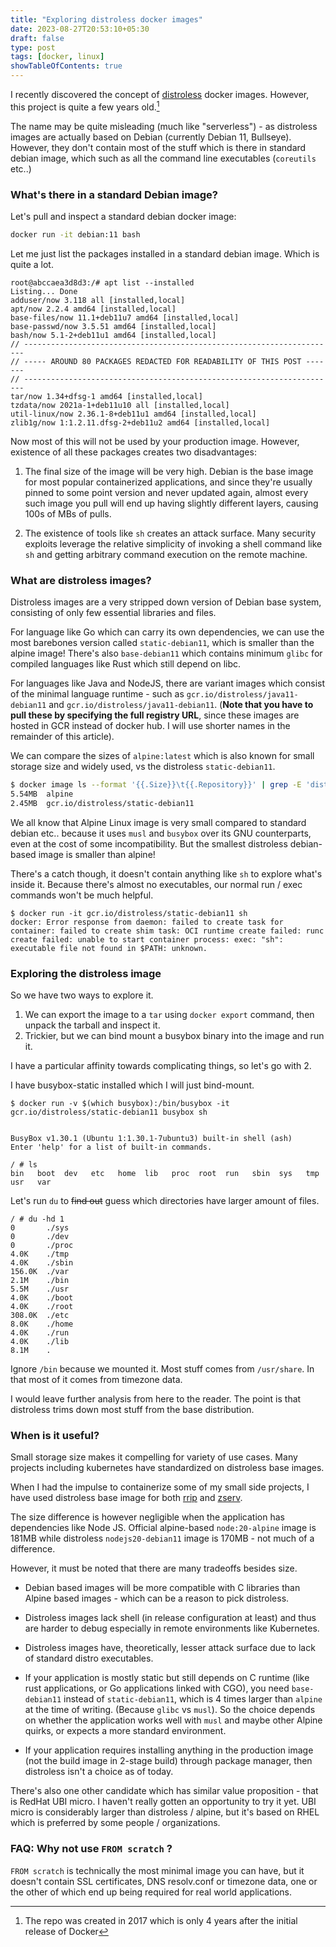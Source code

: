 ```yaml
---
title: "Exploring distroless docker images"
date: 2023-08-27T20:53:10+05:30
draft: false
type: post
tags: [docker, linux]
showTableOfContents: true
---
```


I recently discovered the concept of [distroless](https://github.com/GoogleContainerTools/distroless) docker images. However, this project is quite a few years old.[^old]

The name may be quite misleading (much like "serverless") - as distroless images are actually based on Debian (currently Debian 11, Bullseye). However, they don't contain most of the stuff which is there in standard debian image, which such as all the command line executables (`coreutils` etc..)

### What's there in a standard Debian image?

Let's pull and inspect a standard debian docker image:

```bash
docker run -it debian:11 bash
```

Let me just list the packages installed in a standard debian image. Which is quite a lot.

```
root@abccaea3d8d3:/# apt list --installed
Listing... Done
adduser/now 3.118 all [installed,local]
apt/now 2.2.4 amd64 [installed,local]
base-files/now 11.1+deb11u7 amd64 [installed,local]
base-passwd/now 3.5.51 amd64 [installed,local]
bash/now 5.1-2+deb11u1 amd64 [installed,local]
// ----------------------------------------------------------------------
// ----- AROUND 80 PACKAGES REDACTED FOR READABILITY OF THIS POST -------
// ----------------------------------------------------------------------
tar/now 1.34+dfsg-1 amd64 [installed,local]
tzdata/now 2021a-1+deb11u10 all [installed,local]
util-linux/now 2.36.1-8+deb11u1 amd64 [installed,local]
zlib1g/now 1:1.2.11.dfsg-2+deb11u2 amd64 [installed,local]
```

Now most of this will not be used by your production image. However, existence of all these packages creates two disadvantages:

1. The final size of the image will be very high. Debian is the base image for most popular containerized applications, and since they're usually pinned to some point version and never updated again, almost every such image you pull will end up having slightly different layers, causing 100s of MBs of pulls. 

2. The existence of tools like `sh` creates an attack surface. Many security exploits leverage the relative simplicity of invoking a shell command like `sh` and getting arbitrary command execution on the remote machine.

### What are distroless images?

Distroless images are a very stripped down version of Debian base system, consisting of only few essential libraries and files.

For language like Go which can carry its own dependencies, we can use the most barebones version called `static-debian11`, which is smaller than the alpine image! There's also `base-debian11` which contains minimum `glibc` for compiled languages like Rust which still depend on libc.

For languages like Java and NodeJS, there are variant images which consist of the minimal language runtime - such as `gcr.io/distroless/java11-debian11` and `gcr.io/distroless/java11-debian11`. (__Note that you have to pull these by specifying the full registry URL__, since these images are hosted in GCR instead of docker hub. I will use shorter names in the remainder of this article).

We can compare the sizes of `alpine:latest` which is also known for small storage size and widely used, vs the distroless `static-debian11`.

```bash
$ docker image ls --format '{{.Size}}\t{{.Repository}}' | grep -E 'distroless|alpine'
5.54MB  alpine
2.45MB  gcr.io/distroless/static-debian11
```

We all know that Alpine Linux image is very small compared to standard debian etc.. because it uses `musl` and `busybox` over its GNU counterparts, even at the cost of some incompatibility. But the smallest distroless debian-based image is smaller than alpine!

There's a catch though, it doesn't contain anything like `sh` to explore what's inside it. Because there's almost no executables, our normal run / exec commands won't be much helpful.

```
$ docker run -it gcr.io/distroless/static-debian11 sh
docker: Error response from daemon: failed to create task for container: failed to create shim task: OCI runtime create failed: runc create failed: unable to start container process: exec: "sh": executable file not found in $PATH: unknown.
```

### Exploring the distroless image

So we have two ways to explore it.

1. We can export the image to a `tar` using `docker export` command, then unpack the tarball and inspect it.
2. Trickier, but we can bind mount a busybox binary into the image and run it.

I have a particular affinity towards complicating things, so let's go with 2.

I have busybox-static installed which I will just bind-mount.

```
$ docker run -v $(which busybox):/bin/busybox -it gcr.io/distroless/static-debian11 busybox sh


BusyBox v1.30.1 (Ubuntu 1:1.30.1-7ubuntu3) built-in shell (ash)
Enter 'help' for a list of built-in commands.

/ # ls
bin   boot  dev   etc   home  lib   proc  root  run   sbin  sys   tmp   usr   var
```

Let's run `du` to ~~find out~~ guess which directories have larger amount of files.

```
/ # du -hd 1
0       ./sys
0       ./dev
0       ./proc
4.0K    ./tmp
4.0K    ./sbin
156.0K  ./var
2.1M    ./bin
5.5M    ./usr
4.0K    ./boot
4.0K    ./root
308.0K  ./etc
8.0K    ./home
4.0K    ./run
4.0K    ./lib
8.1M    .
```

Ignore `/bin` because we mounted it. Most stuff comes from `/usr/share`. In that most of it comes from timezone data.

I would leave further analysis from here to the reader. The point is that distroless trims down most stuff from the base distribution.

### When is it useful?
Small storage size makes it compelling for variety of use cases. Many projects including kubernetes have standardized on distroless base images.

When I had the impulse to containerize some of my small side projects, I have used distroless base image for both [rrip](https://github.com/mahesh-hegde/rrip) and [zserv](https://github.com/mahesh-hegde/zserv). 

The size difference is however negligible when the application has dependencies like Node JS. Official alpine-based `node:20-alpine` image is 181MB while distroless `nodejs20-debian11` image is 170MB - not much of a difference.

However, it must be noted that there are many tradeoffs besides size.

* Debian based images will be more compatible with C libraries than Alpine based images - which can be a reason to pick distroless.

* Distroless images lack shell (in release configuration at least) and thus are harder to debug especially in remote environments like Kubernetes.

* Distroless images have, theoretically, lesser attack surface due to lack of standard distro executables.

* If your application is mostly static but still depends on C runtime (like rust applications, or Go applications linked with CGO), you need `base-debian11` instead of `static-debian11`, which is 4 times larger than `alpine` at the time of writing. (Because `glibc` vs `musl`). So the choice depends on whether the application works well with `musl` and maybe other Alpine quirks, or expects a more standard environment.

* If your application requires installing anything in the production image (not the build image in 2-stage build) through package manager, then distroless isn't a choice as of today.

There's also one other candidate which has similar value proposition - that is RedHat UBI micro. I haven't really gotten an opportunity to try it yet. UBI micro is considerably larger than distroless / alpine, but it's based on RHEL which is preferred by some people / organizations.

### FAQ: Why not use `FROM scratch` ?
`FROM scratch` is technically the most minimal image you can have, but it doesn't contain SSL certificates, DNS resolv.conf or timezone data, one or the other of which end up being required for real world applications.

[^old]: The repo was created in 2017 which is only 4 years after the initial release of Docker
